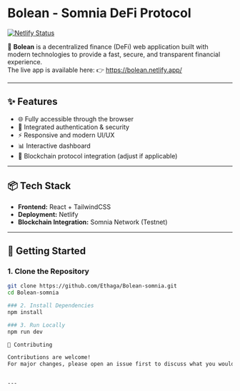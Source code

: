 # Bolean - Somnia DeFi Protocol

[![Netlify Status](https://api.netlify.com/api/v1/badges/xxxx/deploy-status)](https://bolean.netlify.app/)

🚀 **Bolean** is a decentralized finance (DeFi) web application built with modern technologies to provide a fast, secure, and transparent financial experience.  
The live app is available here: 
👉 https://bolean.netlify.app/

---

## ✨ Features
- 🌐 Fully accessible through the browser  
- 🔐 Integrated authentication & security  
- ⚡ Responsive and modern UI/UX  
- 📊 Interactive dashboard  
- 🔗 Blockchain protocol integration (adjust if applicable)  

---

## 📦 Tech Stack
- **Frontend:** React + TailwindCSS  
- **Deployment:** Netlify  
- **Blockchain Integration:** Somnia Network (Testnet)

---

## 🚀 Getting Started

### 1. Clone the Repository
```bash
git clone https://github.com/Ethaga/Bolean-somnia.git
cd Bolean-somnia

### 2. Install Dependencies
npm install

### 3. Run Locally
npm run dev

🤝 Contributing

Contributions are welcome!
For major changes, please open an issue first to discuss what you would like to modify.


---




